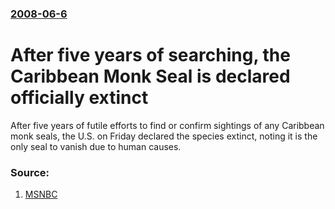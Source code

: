 ### [2008-06-6](/news/2008/06/6/index.md)

#  After five years of searching, the Caribbean Monk Seal is declared officially extinct 

After five years of futile efforts to find or confirm sightings of any Caribbean monk seals, the U.S. on Friday declared the species extinct, noting it is the only seal to vanish due to human causes.


### Source:

1. [MSNBC](http://www.msnbc.msn.com/id/25007277)
